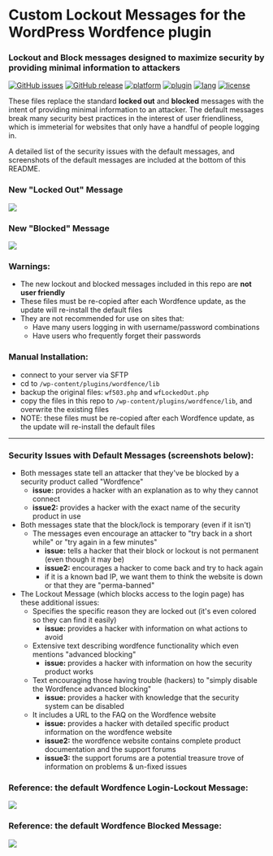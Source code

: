 # Custom Lockout Messages for the WordPress Wordfence plugin
### Lockout and Block messages designed to maximize security by providing minimal information to attackers

[![GitHub issues](https://img.shields.io/github/issues/robertpeteuil/wordfence-lockout-msgs.svg)](https://github.com/robertpeteuil/wordfence-lockout-msgs)
[![GitHub release](https://img.shields.io/github/release/robertpeteuil/wordfence-lockout-msgs.svg?colorB=2067b8)](https://github.com/robertpeteuil/wordfence-lockout-msgs)
[![platform](https://img.shields.io/badge/platform-WordPress-21759b.svg?style=flat-square)]()
[![plugin](https://img.shields.io/badge/plugin-Wordfence-21759b.svg?style=flat-square)]()
[![lang](https://img.shields.io/badge/language-PHP-4F5D95.svg?style=flat-square)]()
[![license](https://img.shields.io/github/license/robertpeteuil/wordfence-lockout-msgs.svg?colorB=2067b8)](https://github.com/robertpeteuil/wordfence-lockout-msgs)

These files replace the standard **locked out** and **blocked** messages with the intent of providing minimal information to an attacker.  The default messages break many security best practices in the interest of user friendliness, which is immeterial for websites that only have a handful of people logging in.

A detailed list of the security issues with the default messages, and screenshots of the default messages are included at the bottom of this README.

### New "Locked Out" Message 
![](https://cloud.githubusercontent.com/assets/1554603/24621152/6053830e-1855-11e7-8811-6c20cfaf8f1d.png)

### New "Blocked" Message 
![](https://cloud.githubusercontent.com/assets/1554603/24621160/68eacba8-1855-11e7-8765-aaa83ba58ea2.png)

### Warnings:

- The new lockout and blocked messages included in this repo are **not user friendly**  
- These files must be re-copied after each Wordfence update, as the update will re-install the default files
- They are not recommended for use on sites that:
  - Have many users logging in with username/password combinations 
  - Have users who frequently forget their passwords

### Manual Installation:

- connect to your server via SFTP
- cd to `/wp-content/plugins/wordfence/lib`
- backup the original files: `wf503.php` and `wfLockedOut.php`
- copy the files in this repo to `/wp-content/plugins/wordfence/lib`, and overwrite the existing files
- NOTE: these files must be re-copied after each Wordfence update, as the update will re-install the default files

---

### Security Issues with Default Messages (screenshots below):
- Both messages state tell an attacker that they've be blocked by a security product called "Wordfence"
  - **issue:**   provides a hacker with an explanation as to why they cannot connect
  - **issue2:**  provides a hacker with the exact name of the security product in use
- Both messages state that the block/lock is temporary (even if it isn't)
  - The messages even encourage an attacker to "try back in a short while" or "try again in a few minutes"
    - **issue:**  tells a hacker that their block or lockout is not permanent (even though it may be)
    - **issue2:** encourages a hacker to come back and try to hack again 
    - if it is a known bad IP, we want them to think the website is down or that they are "perma-banned"
- The Lockout Message (which blocks access to the login page) has these additional issues:
  - Specifies the specific reason they are locked out (it's even colored so they can find it easily)
    - **issue:**  provides a hacker with information on what actions to avoid
  - Extensive text describing wordfence functionality which even mentions "advanced blocking"
    - **issue:**  provides a hacker with information on how the security product works
  - Text encouraging those having trouble (hackers) to "simply disable the Wordfence advanced blocking"
    - **issue:**  provides a hacker with knowledge that the security system can be disabled
  - It includes a URL to the FAQ on the Wordfence website 
    - **issue:**  provides a hacker with detailed specific product information on the wordfence website 
    - **issue2:** the wordfence website contains complete product documentation and the support forums
    - **issue3:** the support forums are a potential treasure trove of information on problems & un-fixed issues

### Reference: the default Wordfence Login-Lockout Message:
![](https://cloud.githubusercontent.com/assets/1554603/24621170/6f309272-1855-11e7-80b2-d5e3d4588497.png)

### Reference: the default Wordfence Blocked Message:
![](https://cloud.githubusercontent.com/assets/1554603/24621176/73cad162-1855-11e7-955a-4ab94b416989.png)

